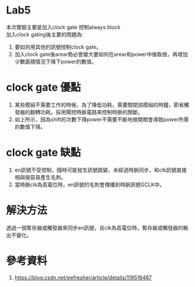 # Lab5
本次實驗主要是加入clock gate 控制always block  
加入clock gating後主要的問題為:  
1. 要如何用其他的訊號控制clock gate。
2. 加入clock gate後arear勢必會變大要如何在arear和power中做取捨，再增加少數面積情況下降下power的數值。
# clock gate 優點
1. 某些模組不需要工作的時候，為了降低功耗，需要關閉該模組的時鐘，節省觸發器的翻轉功耗。採用閘控時脈電路來控制時脈的關斷。
2. 如上所示，因為shift的次數下降power不需要不斷地做開關會導致power所需的數值下降。
# clock gate 缺點
1. en訊號不受控制，隨時可能發生訊號跳變，未經過時脈同步，和clk訊號直接相與極容易產生毛刺。
2. 當時脈clk為高電位時，en訊號的毛刺會傳播到時脈訊號GCLK中。
# 解決方法
透過一個暫存器或觸發器來同步en訊號，且clk為高電位時，暫存器或觸發器的輸出不變化。
# 參考資料
1. https://blog.csdn.net/eefresher/article/details/119516487
